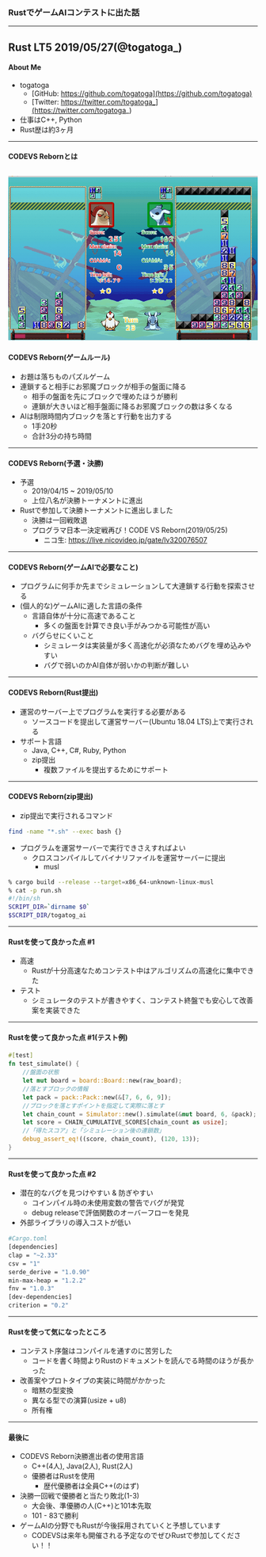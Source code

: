 ### RustでゲームAIコンテストに出た話
----------------------
Rust LT5 2019/05/27(@togatoga_)
---
#### About Me
* togatoga
  * [GitHub: https://github.com/togatoga](https://github.com/togatoga)
  * [Twitter: https://twitter.com/togatoga_](https://twitter.com/togatoga_)
* 仕事はC++, Python
* Rust歴は約3ヶ月
---
#### CODEVS Rebornとは
![ゲーム画面](./img/game_screen.png)
---
#### CODEVS Reborn(ゲームルール)
* お題は落ちものパズルゲーム
* 連鎖すると相手にお邪魔ブロックが相手の盤面に降る
  * 相手の盤面を先にブロックで埋めたほうが勝利
  * 連鎖が大きいほど相手盤面に降るお邪魔ブロックの数は多くなる
* AIは制限時間内ブロックを落とす行動を出力する
  * 1手20秒
  * 合計3分の持ち時間
---
#### CODEVS Reborn(予選・決勝)
* 予選
  * 2019/04/15 ~ 2019/05/10
  * 上位八名が決勝トーナメントに進出
* Rustで参加して決勝トーナメントに進出しました
  * 決勝は一回戦敗退
  * プログラマ日本一決定戦再び！CODE VS Reborn(2019/05/25)
    * ニコ生: https://live.nicovideo.jp/gate/lv320076507
---
#### CODEVS Reborn(ゲームAIで必要なこと)
* プログラムに何手か先までシミュレーションして大連鎖する行動を探索させる
* (個人的な)ゲームAIに適した言語の条件
  * 言語自体が十分に高速であること
    * 多くの盤面を計算でき良い手がみつかる可能性が高い
  * バグらせにくいこと
    * シミュレータは実装量が多く高速化が必須なためバグを埋め込みやすい
    * バグで弱いのかAI自体が弱いかの判断が難しい
---
#### CODEVS Reborn(Rust提出)
* 運営のサーバー上でプログラムを実行する必要がある
  * ソースコードを提出して運営サーバー(Ubuntu 18.04 LTS)上で実行される
* サポート言語
  * Java, C++, C#, Ruby, Python
  * zip提出
    * 複数ファイルを提出するためにサポート
---
#### CODEVS Reborn(zip提出)
* zip提出で実行されるコマンド
```bash
find -name "*.sh" --exec bash {}
```
* プログラムを運営サーバーで実行できさえすればよい
  * クロスコンパイルしてバイナリファイルを運営サーバーに提出
    * musl

```bash
% cargo build --release --target=x86_64-unknown-linux-musl
% cat -p run.sh
#!/bin/sh
SCRIPT_DIR=`dirname $0`
$SCRIPT_DIR/togatog_ai
```
---
#### Rustを使って良かった点 #1
* 高速
  * Rustが十分高速なためコンテスト中はアルゴリズムの高速化に集中できた
* テスト
  * シミュレータのテストが書きやすく、コンテスト終盤でも安心して改善案を実装できた
---
#### Rustを使って良かった点 #1(テスト例)
```rust
#[test]
fn test_simulate() {
    //盤面の状態
    let mut board = board::Board::new(raw_board);
    //落とすブロックの情報
    let pack = pack::Pack::new(&[7, 6, 6, 9]);
    //ブロックを落とすポイントを指定して実際に落とす
    let chain_count = Simulator::new().simulate(&mut board, 6, &pack);
    let score = CHAIN_CUMULATIVE_SCORES[chain_count as usize];
    //「得たスコア」と「シミュレーション後の連鎖数」
    debug_assert_eq!((score, chain_count), (120, 13));
}
```
---
#### Rustを使って良かった点 #2
* 潜在的なバグを見つけやすい & 防ぎやすい
  * コインパイル時の未使用変数の警告でバグが発覚
  * debug releaseで評価関数のオーバーフローを発見
* 外部ライブラリの導入コストが低い
```bash
#Cargo.toml
[dependencies]
clap = "~2.33"
csv = "1"
serde_derive = "1.0.90"
min-max-heap = "1.2.2"
fnv = "1.0.3"
[dev-dependencies]
criterion = "0.2"
```
---
#### Rustを使って気になったところ
* コンテスト序盤はコンパイルを通すのに苦労した
  * コードを書く時間よりRustのドキュメントを読んでる時間のほうが長かった
* 改善案やプロトタイプの実装に時間がかかった
  * 暗黙の型変換
  * 異なる型での演算(usize + u8)
  * 所有権
---
#### 最後に
* CODEVS Reborn決勝進出者の使用言語
  * C++(4人), Java(2人), Rust(2人)
  * 優勝者はRustを使用
    * 歴代優勝者は全員C++(のはず)
* 決勝一回戦で優勝者と当たり敗北(1-3)
  * 大会後、準優勝の人(C++)と101本先取
  * 101 - 83で勝利
* ゲームAIの分野でもRustが今後採用されていくと予想しています
  * CODEVSは来年も開催される予定なのでぜひRustで参加してください！！
